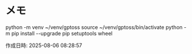 # メモ

python -m venv ~/venv/gptoss
source ~/venv/gptoss/bin/activate
python -m pip install --upgrade pip setuptools wheel

作成日時: 2025-08-06 08:28:57